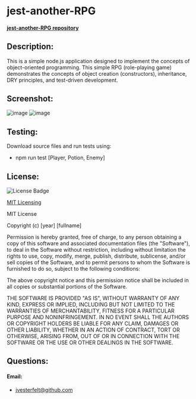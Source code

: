 # jest-another-RPG
#### [jest-another-RPG repository](https://github.com/jvesterfelt/jest-another-RPG)

## Description:
This is a simple node.js application designed to implement the concepts of object-oriented programming. This simple RPG (role-playing game) demonstrates the concepts of object creation (constructors), inheritance, DRY principles, and test-driven development. 

## Screenshot:
![image](https://user-images.githubusercontent.com/81572838/123303451-0ca50600-d4db-11eb-8e25-09c70641d3ad.png)
![image](https://user-images.githubusercontent.com/81572838/123303506-19295e80-d4db-11eb-8a40-fa47e287a84d.png)

## Testing:
Download source files and run tests using:
* npm run test [Player, Potion, Enemy]

## License: 
![License Badge](https://img.shields.io/badge/license-MIT-brightgreen)

[MIT Licensing](https://opensource.org/licenses/MIT)

MIT License

Copyright (c) [year] [fullname]

Permission is hereby granted, free of charge, to any person obtaining a copy
of this software and associated documentation files (the "Software"), to deal
in the Software without restriction, including without limitation the rights
to use, copy, modify, merge, publish, distribute, sublicense, and/or sell
copies of the Software, and to permit persons to whom the Software is
furnished to do so, subject to the following conditions:

The above copyright notice and this permission notice shall be included in all
copies or substantial portions of the Software.

THE SOFTWARE IS PROVIDED "AS IS", WITHOUT WARRANTY OF ANY KIND, EXPRESS OR
IMPLIED, INCLUDING BUT NOT LIMITED TO THE WARRANTIES OF MERCHANTABILITY,
FITNESS FOR A PARTICULAR PURPOSE AND NONINFRINGEMENT. IN NO EVENT SHALL THE
AUTHORS OR COPYRIGHT HOLDERS BE LIABLE FOR ANY CLAIM, DAMAGES OR OTHER
LIABILITY, WHETHER IN AN ACTION OF CONTRACT, TORT OR OTHERWISE, ARISING FROM,
OUT OF OR IN CONNECTION WITH THE SOFTWARE OR THE USE OR OTHER DEALINGS IN THE
SOFTWARE.

## Questions:
#### Email: 
* jvesterfelt@github.com

